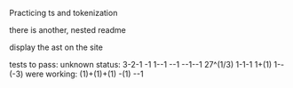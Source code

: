 Practicing ts and tokenization 

there is another, nested readme


display the ast on the site

tests to pass:
    unknown status:
        3-2-1
        -1
        1--1
        --1
        --1--1
        27^(1/3)
        1-1-1
        1+(1)
        1--(-3)
    were working:
        (1)+(1)+(1)
        -(1)
        --1